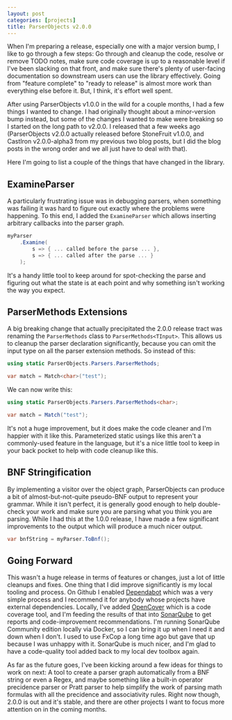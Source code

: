 ```yaml
---
layout: post
categories: [projects]
title: ParserObjects v2.0.0
---
```


When I'm preparing a release, especially one with a major version bump, I like to go through a few steps: Go through and cleanup the code, resolve or remove TODO notes, make sure code coverage is up to a reasonable level if I've been slacking on that front, and make sure there's plenty of user-facing documentation so downstream users can use the library effectively. Going from "feature complete" to "ready to release" is almost more work than everything else before it. But, I think, it's effort well spent.

After using ParserObjects v1.0.0 in the wild for a couple months, I had a few things I wanted to change. I had originally thought about a minor-version bump instead, but some of the changes I wanted to make were breaking so I started on the long path to v2.0.0. I released that a few weeks ago (ParserObjects v2.0.0 actually released before StoneFruit v1.0.0, and CastIron v2.0.0-alpha3 from my previous two blog posts, but I did the blog posts in the wrong order and we all just have to deal with that).

Here I'm going to list a couple of the things that have changed in the library.

## ExamineParser

A particularly frustrating issue was in debugging parsers, when something was failing it was hard to figure out exactly where the problems were happening. To this end, I added the `ExamineParser` which allows inserting arbitrary callbacks into the parser graph.

```csharp
myParser
    .Examine(
        s => { ... called before the parse ... },
        s => { ... called after the parse ... }
    );
```

It's a handy little tool to keep around for spot-checking the parse and figuring out what the state is at each point and why something isn't working the way you expect.

## ParserMethods Extensions

A big breaking change that actually precipitated the 2.0.0 release tract was renaming the `ParserMethods` class to `ParserMethods<TInput>`. This allows us to cleanup the parser declaration significantly, because you can omit the input type on all the parser extension methods. So instead of this:

```csharp
using static ParserObjects.Parsers.ParserMethods;

var match = Match<char>("test");
```

We can now write this:

```csharp
using static ParserObjects.Parsers.ParserMethods<char>;

var match = Match("test");
```

It's not a huge improvement, but it does make the code cleaner and I'm happier with it like this. Parameterized static usings like this aren't a commonly-used feature in the language, but it's a nice little tool to keep in your back pocket to help with code cleanup like this.

## BNF Stringification

By implementing a visitor over the object graph, ParserObjects can produce a bit of almost-but-not-quite pseudo-BNF output to represent your grammar. While it isn't perfect, it is generally good enough to help double-check your work and make sure you are parsing what you think you are parsing. While I had this at the 1.0.0 release, I have made a few significant improvements to the output which will produce a much nicer output.

```csharp
var bnfString = myParser.ToBnf();
```

## Going Forward

This wasn't a huge release in terms of features or changes, just a lot of little cleanups and fixes. One thing that I did improve significantly is my local tooling and process. On Github I enabled [Dependabot](https://github.com/dependabot) which was a very simple process and I recommend it for anybody whose projects have external dependencies. Locally, I've added [OpenCover](https://github.com/OpenCover/opencover) which is a code coverage tool, and I'm feeding the results of that into [SonarQube](https://www.sonarqube.org/) to get reports and code-improvement recommendations. I'm running SonarQube Community edition locally via Docker, so I can bring it up when I need it and down when I don't. I used to use FxCop a long time ago but gave that up because I was unhappy with it. SonarQube is much nicer, and I'm glad to have a code-quality tool added back to my local dev toolbox again.

As far as the future goes, I've been kicking around a few ideas for things to work on next: A tool to create a parser graph automatically from a BNF string or even a Regex, and maybe something like a built-in operator precidence parser or Pratt parser to help simplify the work of parsing math formulas with all the precidence and associativity rules. Right now though, 2.0.0 is out and it's stable, and there are other projects I want to focus more attention on in the coming months.

